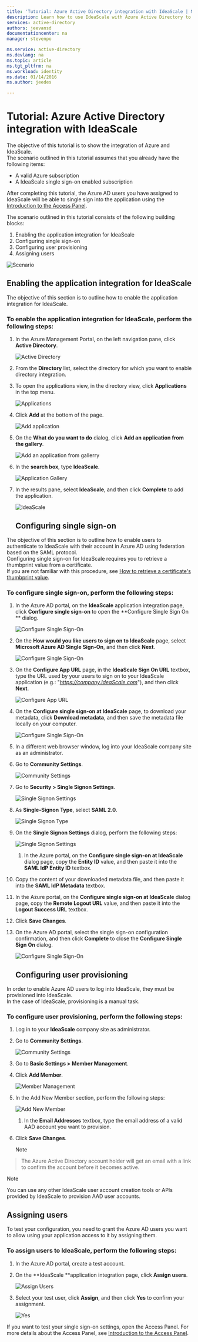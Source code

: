 ```yaml
---
title: 'Tutorial: Azure Active Directory integration with IdeaScale | Microsoft Azure'
description: Learn how to use IdeaScale with Azure Active Directory to enable single sign-on, automated provisioning, and more!
services: active-directory
authors: jeevansd
documentationcenter: na
manager: stevenpo

ms.service: active-directory
ms.devlang: na
ms.topic: article
ms.tgt_pltfrm: na
ms.workload: identity
ms.date: 01/14/2016
ms.author: jeedes

---
```

# Tutorial: Azure Active Directory integration with IdeaScale
The objective of this tutorial is to show the integration of Azure and IdeaScale.  
The scenario outlined in this tutorial assumes that you already have the following items:

* A valid Azure subscription
* A IdeaScale single sign-on enabled subscription

After completing this tutorial, the Azure AD users you have assigned to IdeaScale will be able to single sign into the application using the [Introduction to the Access Panel](active-directory-saas-access-panel-introduction.md).

The scenario outlined in this tutorial consists of the following building blocks:

1. Enabling the application integration for IdeaScale
2. Configuring single sign-on
3. Configuring user provisioning
4. Assigning users

![Scenario](./media/active-directory-saas-ideascale-tutorial/IC790838.png "Scenario")

## Enabling the application integration for IdeaScale
The objective of this section is to outline how to enable the application integration for IdeaScale.

### To enable the application integration for IdeaScale, perform the following steps:
1. In the Azure Management Portal, on the left navigation pane, click **Active Directory**.

   ![Active Directory](./media/active-directory-saas-ideascale-tutorial/IC700993.png "Active Directory")

2. From the **Directory** list, select the directory for which you want to enable directory integration.

3. To open the applications view, in the directory view, click **Applications** in the top menu.

   ![Applications](./media/active-directory-saas-ideascale-tutorial/IC700994.png "Applications")

4. Click **Add** at the bottom of the page.

   ![Add application](./media/active-directory-saas-ideascale-tutorial/IC749321.png "Add application")

5. On the **What do you want to do** dialog, click **Add an application from the gallery**.

   ![Add an application from gallerry](./media/active-directory-saas-ideascale-tutorial/IC749322.png "Add an application from gallerry")

6. In the **search box**, type **IdeaScale**.

   ![Application Gallery](./media/active-directory-saas-ideascale-tutorial/IC790841.png "Application Gallery")

7. In the results pane, select **IdeaScale**, and then click **Complete** to add the application.

   ![IdeaScale](./media/active-directory-saas-ideascale-tutorial/IC790842.png "IdeaScale")

   ## Configuring single sign-on

The objective of this section is to outline how to enable users to authenticate to IdeaScale with their account in Azure AD using federation based on the SAML protocol.  
Configuring single sign-on for IdeaScale requires you to retrieve a thumbprint value from a certificate.  
If you are not familiar with this procedure, see [How to retrieve a certificate's thumbprint value](http://youtu.be/YKQF266SAxI).

### To configure single sign-on, perform the following steps:
1. In the Azure AD portal, on the **IdeaScale** application integration page, click **Configure single sign-on** to open the **Configure Single Sign On ** dialog.

   ![Configure Single Sign-On](./media/active-directory-saas-ideascale-tutorial/IC790843.png "Configure Single Sign-On")

2. On the **How would you like users to sign on to IdeaScale** page, select **Microsoft Azure AD Single Sign-On**, and then click **Next**.

   ![Configure Single Sign-On](./media/active-directory-saas-ideascale-tutorial/IC790844.png "Configure Single Sign-On")

3. On the **Configure App URL** page, in the **IdeaScale Sign On URL** textbox, type the URL used by your users to sign on to your IdeaScale application (e.g.: "*https://company.IdeaScale.com*"), and then click **Next**.

   ![Configure App URL](./media/active-directory-saas-ideascale-tutorial/IC790845.png "Configure App URL")

4. On the **Configure single sign-on at IdeaScale** page, to download your metadata, click **Download metadata**, and then save the metadata file locally on your computer.

   ![Configure Single Sign-On](./media/active-directory-saas-ideascale-tutorial/IC790846.png "Configure Single Sign-On")

5. In a different web browser window, log into your IdeaScale company site as an administrator.

6. Go to **Community Settings**.

   ![Community Settings](./media/active-directory-saas-ideascale-tutorial/IC790847.png "Community Settings")

7. Go to **Security \> Single Signon Settings**.

   ![Single Signon Settings](./media/active-directory-saas-ideascale-tutorial/IC790848.png "Single Signon Settings")

8. As **Single-Signon Type**, select **SAML 2.0**.

   ![Single Signon Type](./media/active-directory-saas-ideascale-tutorial/IC790849.png "Single Signon Type")

9. On the **Single Signon Settings** dialog, perform the following steps:

   ![Single Signon Settings](./media/active-directory-saas-ideascale-tutorial/IC790850.png "Single Signon Settings")

   1. In the Azure portal, on the **Configure single sign-on at IdeaScale** dialog page, copy the **Entity ID** value, and then paste it into the **SAML IdP Entity ID** textbox.
2. Copy the content of your downloaded metadata file, and then paste it into the **SAML IdP Metadata** textbox.
3. In the Azure portal, on the **Configure single sign-on at IdeaScale** dialog page, copy the **Remote Logout URL** value, and then paste it into the **Logout Success URL** textbox.
4. Click **Save Changes**.

10. On the Azure AD portal, select the single sign-on configuration confirmation, and then click **Complete** to close the **Configure Single Sign On** dialog.

    ![Configure Single Sign-On](./media/active-directory-saas-ideascale-tutorial/IC790851.png "Configure Single Sign-On")

    ## Configuring user provisioning

In order to enable Azure AD users to log into IdeaScale, they must be provisioned into IdeaScale.  
In the case of IdeaScale, provisioning is a manual task.

### To configure user provisioning, perform the following steps:
1. Log in to your **IdeaScale** company site as administrator.

2. Go to **Community Settings**.

   ![Community Settings](./media/active-directory-saas-ideascale-tutorial/IC790847.png "Community Settings")

3. Go to **Basic Settings \> Member Management**.

4. Click **Add Member**.

   ![Member Management](./media/active-directory-saas-ideascale-tutorial/IC790852.png "Member Management")

5. In the Add New Member section, perform the following steps:

   ![Add New Member](./media/active-directory-saas-ideascale-tutorial/IC790853.png "Add New Member")

   1. In the **Email Addresses** textbox, type the email address of a valid AAD account you want to provision.
2. Click **Save Changes**.

   > [!NOTE]
> The Azure Active Directory account holder will get an email with a link to confirm the account before it becomes active.
> 
> 

> [!NOTE]
> You can use any other IdeaScale user account creation tools or APIs provided by IdeaScale to provision AAD user accounts.
> 
> 
## Assigning users
To test your configuration, you need to grant the Azure AD users you want to allow using your application access to it by assigning them.

### To assign users to IdeaScale, perform the following steps:
1. In the Azure AD portal, create a test account.

2. On the **IdeaScale **application integration page, click **Assign users**.

   ![Assign Users](./media/active-directory-saas-ideascale-tutorial/IC790854.png "Assign Users")

3. Select your test user, click **Assign**, and then click **Yes** to confirm your assignment.

   ![Yes](./media/active-directory-saas-ideascale-tutorial/IC767830.png "Yes")


If you want to test your single sign-on settings, open the Access Panel. For more details about the Access Panel, see [Introduction to the Access Panel](active-directory-saas-access-panel-introduction.md).

